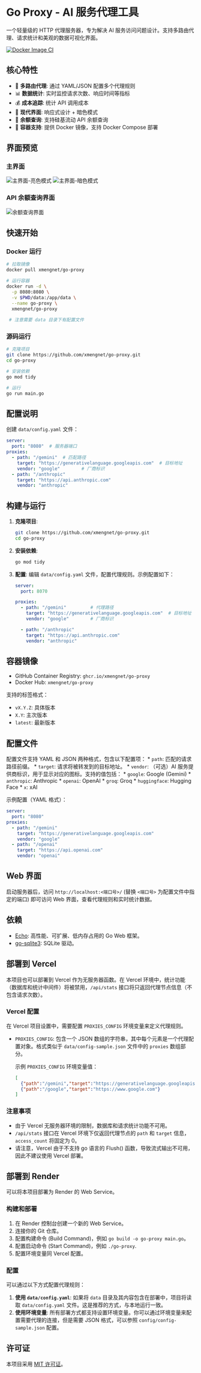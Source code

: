 # Go Proxy - AI 服务代理工具

一个轻量级的 HTTP 代理服务器，专为解决 AI 服务访问问题设计。支持多路由代理、请求统计和美观的数据可视化界面。

[![Docker Image CI](https://github.com/xmengnet/go-proxy/actions/workflows/docker-publish.yml/badge.svg)](https://github.com/xmengnet/go-proxy/actions/workflows/docker-publish.yml)

## 核心特性

- 🚀 **多路由代理**: 通过 YAML/JSON 配置多个代理规则
- 📊 **数据统计**: 实时监控请求次数、响应时间等指标
- 💰 **成本追踪**: 统计 API 调用成本
- 🎨 **现代界面**: 响应式设计 + 暗色模式
- 🔄 **余额查询**: 支持硅基流动 API 余额查询
- 🐳 **容器支持**: 提供 Docker 镜像，支持 Docker Compose 部署

## 界面预览

### 主界面
![主界面-亮色模式](images/dashboard-light.png)
![主界面-暗色模式](images/dashboard-dark.png)

### API 余额查询界面
![余额查询界面](images/balance.png)


## 快速开始

### Docker 运行

```bash
# 拉取镜像
docker pull xmengnet/go-proxy

# 运行容器
docker run -d \
  -p 8080:8080 \
  -v $PWD/data:/app/data \
  --name go-proxy \
  xmengnet/go-proxy
  
 # 注意需要 data 目录下有配置文件
```

### 源码运行

```bash
# 克隆项目
git clone https://github.com/xmengnet/go-proxy.git
cd go-proxy

# 安装依赖
go mod tidy

# 运行
go run main.go
```

## 配置说明

创建 `data/config.yaml` 文件：

```yaml
server:
  port: "8080"  # 服务器端口
proxies:
  - path: "/gemini"  # 匹配路径
    target: "https://generativelanguage.googleapis.com"  # 目标地址
    vendor: "google"        # 厂商标识
  - path: "/anthropic"
    target: "https://api.anthropic.com"
    vendor: "anthropic"     
```

## 构建与运行

1.  **克隆项目**:
    ```bash
    git clone https://github.com/xmengnet/go-proxy.git
    cd go-proxy
    ```
2.  **安装依赖**:
    ```bash
    go mod tidy
    ```
3.  **配置**:
    编辑 `data/config.yaml` 文件，配置代理规则。示例配置如下：

    ```yaml
    server:
      port: 8070

    proxies:
      - path: "/gemini"         # 代理路径
        target: "https://generativelanguage.googleapis.com"  # 目标地址
        vendor: "google"        # 厂商标识

      - path: "/anthropic"
        target: "https://api.anthropic.com"
        vendor: "anthropic"
    ```

## 容器镜像

- GitHub Container Registry: `ghcr.io/xmengnet/go-proxy`
- Docker Hub: `xmengnet/go-proxy`

支持的标签格式：
- `vX.Y.Z`: 具体版本
- `X.Y`: 主次版本
- `latest`: 最新版本

## 配置文件

配置文件支持 YAML 和 JSON 两种格式，包含以下配置项：
    *   `path`: 匹配的请求路径前缀。
    *   `target`: 请求将被转发到的目标地址。
    *   `vendor`: （可选）AI 服务提供商标识，用于显示对应的图标。支持的值包括：
        *   `google`: Google (Gemini)
        *   `anthropic`: Anthropic
        *   `openai`: OpenAI
        *   `groq`: Groq
        *   `huggingface`: Hugging Face
        *   `x`: xAI

示例配置（YAML 格式）：
```yaml
server:
  port: "8080"
proxies:
  - path: "/gemini"
    target: "https://generativelanguage.googleapis.com"
    vendor: "google"
  - path: "/openai"
    target: "https://api.openai.com"
    vendor: "openai"
```

## Web 界面

启动服务器后，访问 `http://localhost:<端口号>/` (替换 `<端口号>` 为配置文件中指定的端口) 即可访问 Web 界面，查看代理规则和实时统计数据。

## 依赖

*   [Echo](https://github.com/labstack/echo): 高性能、可扩展、低内存占用的 Go Web 框架。
*   [go-sqlite3](https://github.com/mattn/go-sqlite3): SQLite 驱动。

## 部署到 Vercel

本项目也可以部署到 Vercel 作为无服务器函数。在 Vercel 环境中，统计功能（数据库和统计中间件）将被禁用，`/api/stats` 接口将只返回代理节点信息（不包含请求次数）。

### Vercel 配置

在 Vercel 项目设置中，需要配置 `PROXIES_CONFIG` 环境变量来定义代理规则。

*   `PROXIES_CONFIG`: 包含一个 JSON 数组的字符串，其中每个元素是一个代理配置对象。格式类似于 `data/config-sample.json` 文件中的 `proxies` 数组部分。

    示例 `PROXIES_CONFIG` 环境变量值：
    ```json
    [
      {"path":"/gemini","target":"https://generativelanguage.googleapis.com"},
      {"path":"/google","target":"https://www.google.com"}
    ]
    ```

### 注意事项

*   由于 Vercel 无服务器环境的限制，数据库和请求统计功能不可用。
*   `/api/stats` 接口在 Vercel 环境下仅返回代理节点的 `path` 和 `target` 信息，`access_count` 将固定为 0。
*   请注意，Vercel 由于不支持 go 语言的 Flush() 函数，导致流式输出不可用，因此不建议使用 Vercel 部署。

## 部署到 Render

可以将本项目部署为 Render 的 Web Service。

### 构建和部署

1.  在 Render 控制台创建一个新的 Web Service。
2.  连接你的 Git 仓库。
3.  配置构建命令 (Build Command)，例如 `go build -o go-proxy main.go`。
4.  配置启动命令 (Start Command)，例如 `./go-proxy`.
5.  配置环境变量同 Vercel 配置。

### 配置

可以通过以下方式配置代理规则：

1.  **使用 `data/config.yaml`**: 如果将 `data` 目录及其内容包含在部署中，项目将读取 `data/config.yaml` 文件。这是推荐的方式，与本地运行一致。
2.  **使用环境变量**: 所有部署方式都支持设置环境变量。你可以通过环境变量来配置需要代理的连接，但是需要 JSON 格式，可以参照 `config/config-sample.json` 配置。


## 许可证

本项目采用 [MIT 许可证](LICENSE)。
